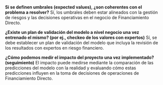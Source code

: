 **Si se definen umbrales (expected values), ¿son coherentes con el problema a resolver?**
Sí, los umbrales deben estar alineados con la gestión de riesgos y las decisiones operativas en el negocio de Financiamiento Directo.

**¿Existe un plan de validación del modelo a nivel negocio una vez entrenado el mismo? (por ej., checkeo de los valores con expertos)**
Sí, se debe establecer un plan de validación del modelo que incluya la revisión de los resultados con expertos en riesgo financiero.

**¿Cómo podemos medir el impacto del proyecto una vez implementado? (seguimiento)**
El impacto puede medirse mediante la comparación de las predicciones del modelo con la realidad y evaluando cómo estas predicciones influyen en la toma de decisiones de operaciones de Financiamiento Directo.
